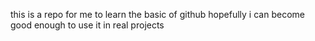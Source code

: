 this is a repo for me to learn the basic of github hopefully i can become good enough to use it in real projects
